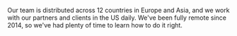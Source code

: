 Our team is distributed across 12 countries in Europe and Asia, and we work
with our partners and clients in the US daily. We've been fully remote since
2014, so we've had plenty of time to learn how to do it right.

